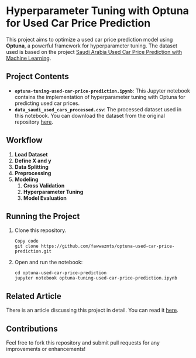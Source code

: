 # Hyperparameter Tuning with Optuna for Used Car Price Prediction

This project aims to optimize a used car price prediction model using **Optuna**, a powerful framework for hyperparameter tuning. The dataset used is based on the project [Saudi Arabia Used Car Price Prediction with Machine Learning](https://github.com/fawwazmts/saudi-arabia-used-car-price-prediction-with-machine-learning).

## Project Contents

- **`optuna-tuning-used-car-price-prediction.ipynb`**: This Jupyter notebook contains the implementation of hyperparameter tuning with Optuna for predicting used car prices.
- **`data_saudi_used_cars_processed.csv`**: The processed dataset used in this notebook. You can download the dataset from the original repository [here](https://github.com/fawwazmts/saudi-arabia-used-car-price-prediction-with-machine-learning/blob/main/data/data_saudi_used_cars_processed.csv).

## Workflow

1. **Load Dataset**
2. **Define X and y**
3. **Data Splitting**
4. **Preprocessing**
5. **Modeling**
   1. **Cross Validation**
   2. **Hyperparameter Tuning**
   3. **Model Evaluation**

## Running the Project

1. Clone this repository.

   ```
   Copy code
   git clone https://github.com/fawwazmts/optuna-used-car-price-prediction.git
   ```
2. Open and run the notebook:

   ```
   cd optuna-used-car-price-prediction
   jupyter notebook optuna-tuning-used-car-price-prediction.ipynb
   ```

## Related Article

There is an article discussing this project in detail. You can read it [here](https://medium.com/@fawwazmts/hyperparameter-tuning-with-optuna-8e806b654f90).

## **Contributions**

[](https://github.com/fawwazmts/generate-random-number-lcg#contributions)

Feel free to fork this repository and submit pull requests for any improvements or enhancements!

